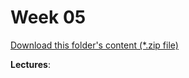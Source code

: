 # Week 05

[Download this folder's content (*.zip file)](https://github.com/braedynl/CSE232/raw/master/.assets/downloads/week05.zip)

**Lectures**: 
